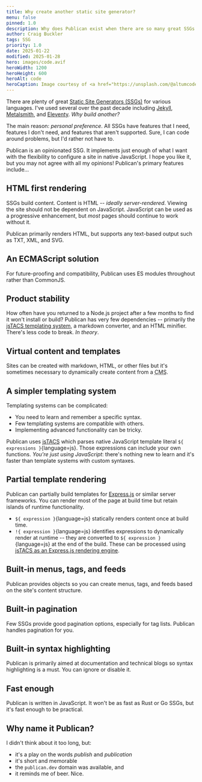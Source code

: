 ```yaml
---
title: Why create another static site generator?
menu: false
pinned: 1.0
description: Why does Publican exist when there are so many great SSGs for all systems and languages?
author: Craig Buckler
tags: SSG
priority: 1.0
date: 2025-01-22
modified: 2025-01-28
hero: images/code.avif
heroWidth: 1200
heroHeight: 600
heroAlt: code
heroCaption: Image courtesy of <a href="https://unsplash.com/@altumcode">AltumCode</a>
---
```


There are plenty of great [Static Site Generators (SSGs)](https://jamstack.org/generators/) for various languages. I've used several over the past decade including [Jekyll](https://jekyllrb.com/), [Metalsmith](http://www.metalsmith.io/), and [Eleventy](https://11ty.dev/). *Why build another?*

The main reason: *personal preference*. All SSGs have features that I need, features I don't need, and features that aren't supported. Sure, I can code around problems, but I'd rather not have to.

Publican is an opinionated SSG. It implements just enough of what I want with the flexibility to configure a site in native JavaScript. I hope you like it, but you may not agree with all my opinions! Publican's primary features include&hellip;


## HTML first rendering

SSGs build content. Content is HTML -- *ideally server-rendered*. Viewing the site should not be dependent on JavaScript. JavaScript can be used as a progressive enhancement, but *most* pages should continue to work without it.

Publican primarily renders HTML, but supports any text-based output such as TXT, XML, and SVG.


## An ECMAScript solution

For future-proofing and compatibility, Publican uses ES modules throughout rather than CommonJS.


## Product stability

How often have you returned to a Node.js project after a few months to find it won't install or build? Publican has very few dependencies -- primarily the [jsTACS templating system](--ROOT--docs/setup/jstacs/), a markdown converter, and an HTML minifier. There's less code to break. *In theory*.


## Virtual content and templates

Sites can be created with markdown, HTML, or other files but it's sometimes necessary to dynamically create content from a <abbr title="Content Management System">CMS</abbr>.


## A simpler templating system

Templating systems can be complicated:

* You need to learn and remember a specific syntax.
* Few templating systems are compatible with others.
* Implementing advanced functionality can be tricky.

Publican uses [jsTACS](--ROOT--docs/setup/jstacs/) which parses native JavaScript template literal `${ expressions }`{language=js}. Those expressions can include your own functions. *You're just using JavaScript*: there's nothing new to learn and it's faster than template systems with custom syntaxes.


## Partial template rendering

Publican can partially build templates for [Express.js](https://expressjs.com/) or similar server frameworks. You can render most of the page at build time but retain islands of runtime functionality.

* `${ expression }`{language=js} statically renders content once at build time.
* `!{ expression }`{language=js} identifies expressions to dynamically render at runtime -- they are converted to `${ expression }`{language=js} at the end of the build. These can be processed using [jsTACS as an Express.js rendering engine](--ROOT--docs/setup/jstacs/#runtime-expressions).


## Built-in menus, tags, and feeds

Publican provides objects so you can create menus, tags, and feeds based on the site's content structure.


## Built-in pagination

Few SSGs provide good pagination options, especially for tag lists. Publican handles pagination for you.


## Built-in syntax highlighting

Publican is primarily aimed at documentation and technical blogs so syntax highlighting is a must. You can ignore or disable it.


## Fast enough

Publican is written in JavaScript. It won't be as fast as Rust or Go SSGs, but it's fast enough to be practical.


## Why name it Publican?

I didn't think about it too long, but:

* it's a play on the words *publish* and *publication*
* it's short and memorable
* the `publican.dev` domain was available, and
* it reminds me of beer. Nice.
